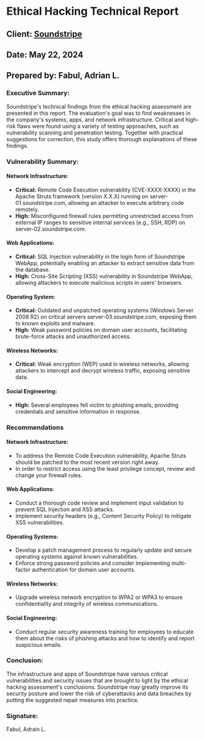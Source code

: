 # Ethical Hacking Technical Report

## Client: [Soundstripe](https://www.soundstripe.com/)
## Date: May 22, 2024
## Prepared by: Fabul, Adrian L.

### Executive Summary:
Soundstripe's technical findings from the ethical hacking assessment are presented in this report. The evaluation's goal was to find weaknesses in the company's systems, apps, and network infrastructure. Critical and high-risk flaws were found using a variety of testing approaches, such as vulnerability scanning and penetration testing. Together with practical suggestions for correction, this study offers thorough explanations of these findings.

### Vulnerability Summary:

#### Network Infrastructure:
- **Critical:** Remote Code Execution vulnerability (CVE-XXXX-XXXX) in the Apache Struts framework (version X.X.X) running on server-01.soundstripe.com, allowing an attacker to execute arbitrary code remotely.
- **High:** Misconfigured firewall rules permitting unrestricted access from external IP ranges to sensitive internal services (e.g., SSH, RDP) on server-02.soundstripe.com.

#### Web Applications:
- **Critical:** SQL Injection vulnerability in the login form of Soundstripe WebApp, potentially enabling an attacker to extract sensitive data from the database.
- **High:** Cross-Site Scripting (XSS) vulnerability in Soundstripe WebApp, allowing attackers to execute malicious scripts in users' browsers.

#### Operating System:
- **Critical:** Outdated and unpatched operating systems (Windows Server 2008 R2) on critical servers server-03.soundstripe.com, exposing them to known exploits and malware.
- **High:** Weak password policies on domain user accounts, facilitating brute-force attacks and unauthorized access.

#### Wireless Networks:
- **Critical:** Weak encryption (WEP) used in wireless networks, allowing attackers to intercept and decrypt wireless traffic, exposing sensitive data.

#### Social Engineering:
- **High:** Several employees fell victim to phishing emails, providing credentials and sensitive information in response.

### Recommendations

#### Network Infrastructure:
- To address the Remote Code Execution vulnerability, Apache Struts should be patched to the most recent version right away.
- In order to restrict access using the least privilege concept, review and change your firewall rules.

#### Web Applications:
- Conduct a thorough code review and implement input validation to prevent SQL Injection and XSS attacks.
- Implement security headers (e.g., Content Security Policy) to mitigate XSS vulnerabilities.

#### Operating Systems:
- Develop a patch management process to regularly update and secure operating systems against known vulnerabilities.
- Enforce strong password policies and consider implementing multi-factor authentication for domain user accounts.

#### Wireless Networks:
- Upgrade wireless network encryption to WPA2 or WPA3 to ensure confidentiality and integrity of wireless communications.

#### Social Engineering:
- Conduct regular security awareness training for employees to educate them about the risks of phishing attacks and how to identify and report suspicious emails.

### Conclusion:
The infrastructure and apps of Soundstripe have various critical vulnerabilities and security issues that are brought to light by the ethical hacking assessment's conclusions. Soundstripe may greatly improve its security posture and lower the risk of cyberattacks and data breaches by putting the suggested repair measures into practice.

### Signature:
Fabul, Adrain L.
